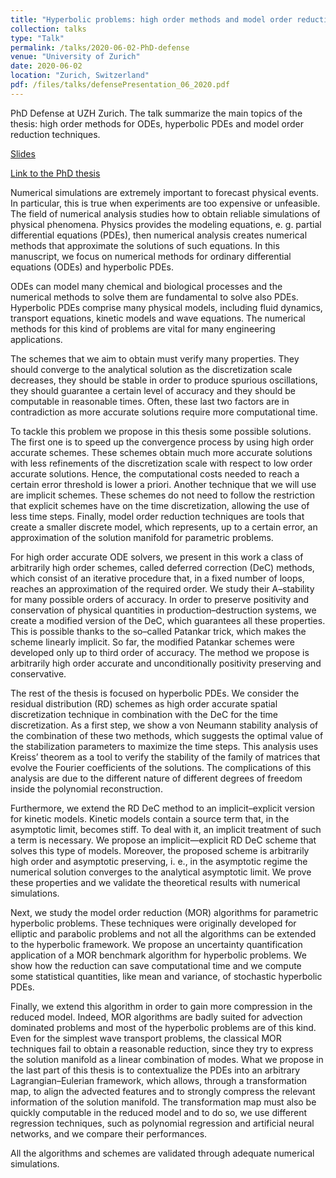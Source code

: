 ```yaml
---
title: "Hyperbolic problems: high order methods and model order reduction"
collection: talks
type: "Talk"
permalink: /talks/2020-06-02-PhD-defense
venue: "University of Zurich"
date: 2020-06-02
location: "Zurich, Switzerland"
pdf: /files/talks/defensePresentation_06_2020.pdf
---
```


PhD Defense at UZH Zurich. The talk summarize the main topics of the thesis: high order methods for ODEs, hyperbolic PDEs and model order reduction techniques.

[Slides](/files/talks/defensePresentation_06_2020.pdf)

[Link to the PhD thesis](/files/theses/TorloPhDThesisOneSided.pdf)

Numerical simulations are extremely important to forecast physical events. In particular,
this is true when experiments are too expensive or unfeasible. The field of numerical analysis
studies how to obtain reliable simulations of physical phenomena. Physics provides the modeling
equations, e. g. partial differential equations (PDEs), then numerical analysis creates numerical
methods that approximate the solutions of such equations. In this manuscript, we focus on
numerical methods for ordinary differential equations (ODEs) and hyperbolic PDEs.

ODEs can model many chemical and biological processes and the numerical methods to solve
them are fundamental to solve also PDEs. Hyperbolic PDEs comprise many physical models,
including fluid dynamics, transport equations, kinetic models and wave equations. The numerical
methods for this kind of problems are vital for many engineering applications.

The schemes that we aim to obtain must verify many properties. They should converge to
the analytical solution as the discretization scale decreases, they should be stable in order to
produce spurious oscillations, they should guarantee a certain level of accuracy and they should
be computable in reasonable times. Often, these last two factors are in contradiction as more
accurate solutions require more computational time.

To tackle this problem we propose in this thesis some possible solutions. The first one is to
speed up the convergence process by using high order accurate schemes. These schemes obtain
much more accurate solutions with less refinements of the discretization scale with respect to low
order accurate solutions. Hence, the computational costs needed to reach a certain error threshold
is lower a priori. Another technique that we will use are implicit schemes. These schemes do not
need to follow the restriction that explicit schemes have on the time discretization, allowing the
use of less time steps. Finally, model order reduction techniques are tools that create a smaller
discrete model, which represents, up to a certain error, an approximation of the solution manifold
for parametric problems.

For high order accurate ODE solvers, we present in this work a class of arbitrarily high
order schemes, called deferred correction (DeC) methods, which consist of an iterative procedure
that, in a fixed number of loops, reaches an approximation of the required order. We study their
A–stability for many possible orders of accuracy. In order to preserve positivity and conservation
of physical quantities in production–destruction systems, we create a modified version of the
DeC, which guarantees all these properties. This is possible thanks to the so–called Patankar
trick, which makes the scheme linearly implicit. So far, the modified Patankar schemes were
developed only up to third order of accuracy. The method we propose is arbitrarily high order
accurate and unconditionally positivity preserving and conservative.

The rest of the thesis is focused on hyperbolic PDEs. We consider the residual distribution
(RD) schemes as high order accurate spatial discretization technique in combination with the
DeC for the time discretization. As a first step, we show a von Neumann stability analysis of
the combination of these two methods, which suggests the optimal value of the stabilization parameters to maximize the time steps. This analysis uses Kreiss’ theorem as a tool to verify
the stability of the family of matrices that evolve the Fourier coefficients of the solutions. The
complications of this analysis are due to the different nature of different degrees of freedom inside
the polynomial reconstruction.

Furthermore, we extend the RD DeC method to an implicit–explicit version for kinetic models.
Kinetic models contain a source term that, in the asymptotic limit, becomes stiff. To deal with
it, an implicit treatment of such a term is necessary. We propose an implicit—explicit RD DeC
scheme that solves this type of models. Moreover, the proposed scheme is arbitrarily high order
and asymptotic preserving, i. e., in the asymptotic regime the numerical solution converges to the
analytical asymptotic limit. We prove these properties and we validate the theoretical results with
numerical simulations.

Next, we study the model order reduction (MOR) algorithms for parametric hyperbolic
problems. These techniques were originally developed for elliptic and parabolic problems and
not all the algorithms can be extended to the hyperbolic framework. We propose an uncertainty
quantification application of a MOR benchmark algorithm for hyperbolic problems. We show
how the reduction can save computational time and we compute some statistical quantities, like
mean and variance, of stochastic hyperbolic PDEs.

Finally, we extend this algorithm in order to gain more compression in the reduced model.
Indeed, MOR algorithms are badly suited for advection dominated problems and most of the
hyperbolic problems are of this kind. Even for the simplest wave transport problems, the classical
MOR techniques fail to obtain a reasonable reduction, since they try to express the solution
manifold as a linear combination of modes. What we propose in the last part of this thesis
is to contextualize the PDEs into an arbitrary Lagrangian–Eulerian framework, which allows,
through a transformation map, to align the advected features and to strongly compress the relevant
information of the solution manifold. The transformation map must also be quickly computable
in the reduced model and to do so, we use different regression techniques, such as polynomial
regression and artificial neural networks, and we compare their performances.

All the algorithms and schemes are validated through adequate numerical simulations.

